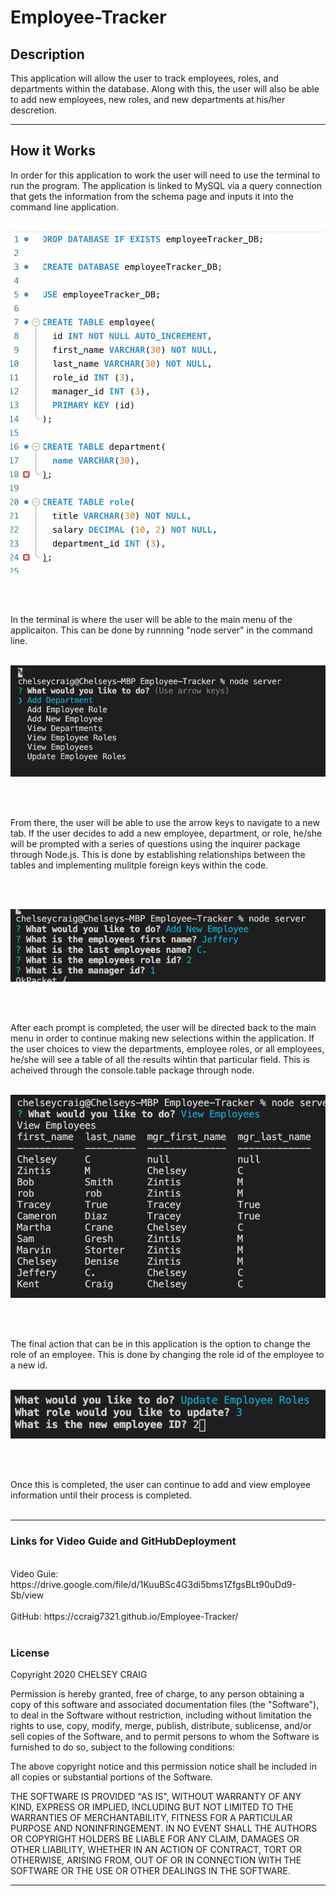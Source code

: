 # Employee-Tracker

## Description

This application will allow the user to track employees, roles, and departments within the database. Along with this, the user will also be able to add new employees, new roles, and new departments at his/her descretion.

___

## How it Works

In order for this application to work the user will need to use the terminal to run the program.  The application is linked to MySQL via a query connection that gets the information from the schema page and inputs it into the command line application. 
<br><br>

![MYSQL](Assets/mySQL.png)

<br><br>

In the terminal is where the user will be able to the main menu of the applicaiton. This can be done by runnning "node server" in the command line.
<br><br>

![MAIN MENU](Assets/mainMenu.png)

<br><br>

From there, the user will be able to use the arrow keys to navigate to a new tab. If the user decides to add a new employee, department, or role, he/she will be prompted with a series of questions using the inquirer package through Node.js. This is done by establishing relationships between the tables and implementing mulitple foreign keys within the code.

<br><br>

![ADD QUESTIONS](Assets/addQuestions.png)

<br><br>

After each prompt is completed, the user will be directed back to the main menu in order to continue making new selections within the application. If the user choices to view the departments, employee roles, or all employees, he/she will see a table of all the results wihtin that particular field. This is acheived through the console.table package through node. 
<br><br>

![EMPLOYEE TABLE](Assets/employeeTable.png)

<br><br>

The final action that can be in this application is the option to change the role of an employee. This is done by changing the role id of the employee to a new id.
<br><br>

![UPDATE ROLE](Assets/updateRole.png)

<br><br>

Once this is completed, the user can continue to add and view employee information until their process is completed.
<br><br>
___

### Links for Video Guide and GitHubDeployment
<br>
Video Guie: https://drive.google.com/file/d/1KuuBSc4G3di5bms1ZfgsBLt90uDd9-Sb/view
<br><br>
GitHub:  https://ccraig7321.github.io/Employee-Tracker/
<br><br>


### License

Copyright 2020 CHELSEY CRAIG

Permission is hereby granted, free of charge, to any person obtaining a copy of this software and associated documentation files (the "Software"), to deal in the Software without restriction, including without limitation the rights to use, copy, modify, merge, publish, distribute, sublicense, and/or sell copies of the Software, and to permit persons to whom the Software is furnished to do so, subject to the following conditions:

The above copyright notice and this permission notice shall be included in all copies or substantial portions of the Software.

THE SOFTWARE IS PROVIDED "AS IS", WITHOUT WARRANTY OF ANY KIND, EXPRESS OR IMPLIED, INCLUDING BUT NOT LIMITED TO THE WARRANTIES OF MERCHANTABILITY, FITNESS FOR A PARTICULAR PURPOSE AND NONINFRINGEMENT. IN NO EVENT SHALL THE AUTHORS OR COPYRIGHT HOLDERS BE LIABLE FOR ANY CLAIM, DAMAGES OR OTHER LIABILITY, WHETHER IN AN ACTION OF CONTRACT, TORT OR OTHERWISE, ARISING FROM, OUT OF OR IN CONNECTION WITH THE SOFTWARE OR THE USE OR OTHER DEALINGS IN THE SOFTWARE.


___